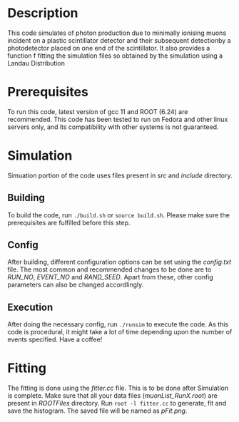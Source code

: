# Description
 This code simulates of photon production due to minimally ionising muons incident on a plastic scintillator detector and their subsequent detectionby a photodetector placed on one end of the scintillator. It also provides a function f fitting the simulation files so obtained by the simulation using a Landau Distribution

# Prerequisites
To run this code, latest version of gcc 11 and ROOT (6.24) are recommended. This code has been tested to run on Fedora and other linux servers only, and its compatibility with other systems is not guaranteed.

# Simulation
Simuation portion of the code uses files present in *src* and *include* directory.

## Building
To build the code, run ```./build.sh``` or ```source build.sh```. Please make sure the prerequisites are fulfilled before this step.

## Config
After building, different configuration options can be set using the *config.txt* file. The most common and recommended changes to be done are to *RUN_NO*, *EVENT_NO* and *RAND_SEED*. Apart from these, other config parameters can also be changed accordlingly.

## Execution
After doing the necessary config, run ```./runsim``` to execute the code. As this code is procedural, it might take a lot of time depending upon the number of events specified. Have a coffee!

# Fitting
The fitting is done using the *fitter.cc* file. This is to be done after Simulation is complete. Make sure that all your data files (*muonList_RunX.root*) are present in *ROOTFiles* directory. Run ```root -l fitter.cc``` to generate, fit and save the histogram. The saved file will be named as *pFit.png*.
